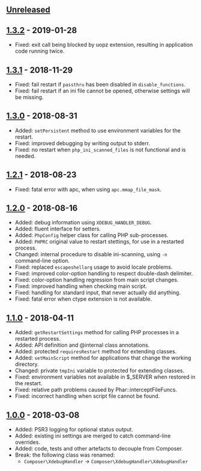 ## [Unreleased]

## [1.3.2] - 2019-01-28
  * Fixed: exit call being blocked by uopz extension, resulting in application code running twice.

## [1.3.1] - 2018-11-29
  * Fixed: fail restart if `passthru` has been disabled in `disable_functions`.
  * Fixed: fail restart if an ini file cannot be opened, otherwise settings will be missing.

## [1.3.0] - 2018-08-31
  * Added: `setPersistent` method to use environment variables for the restart.
  * Fixed: improved debugging by writing output to stderr.
  * Fixed: no restart when `php_ini_scanned_files` is not functional and is needed.

## [1.2.1] - 2018-08-23
  * Fixed: fatal error with apc, when using `apc.mmap_file_mask`.

## [1.2.0] - 2018-08-16
  * Added: debug information using `XDEBUG_HANDLER_DEBUG`.
  * Added: fluent interface for setters.
  * Added: `PhpConfig` helper class for calling PHP sub-processes.
  * Added: `PHPRC` original value to restart stettings, for use in a restarted process.
  * Changed: internal procedure to disable ini-scanning, using `-n` command-line option.
  * Fixed: replaced `escapeshellarg` usage to avoid locale problems.
  * Fixed: improved color-option handling to respect double-dash delimiter.
  * Fixed: color-option handling regression from main script changes.
  * Fixed: improved handling when checking main script.
  * Fixed: handling for standard input, that never actually did anything.
  * Fixed: fatal error when ctype extension is not available.

## [1.1.0] - 2018-04-11
  * Added: `getRestartSettings` method for calling PHP processes in a restarted process.
  * Added: API definition and @internal class annotations.
  * Added: protected `requiresRestart` method for extending classes.
  * Added: `setMainScript` method for applications that change the working directory.
  * Changed: private `tmpIni` variable to protected for extending classes.
  * Fixed: environment variables not available in $_SERVER when restored in the restart.
  * Fixed: relative path problems caused by Phar::interceptFileFuncs.
  * Fixed: incorrect handling when script file cannot be found.

## [1.0.0] - 2018-03-08
  * Added: PSR3 logging for optional status output.
  * Added: existing ini settings are merged to catch command-line overrides.
  * Added: code, tests and other artefacts to decouple from Composer.
  * Break: the following class was renamed:
    - `Composer\XdebugHandler` -> `Composer\XdebugHandler\XdebugHandler`

[Unreleased]: https://github.com/composer/xdebug-handler/compare/1.3.2...HEAD
[1.3.2]: https://github.com/composer/xdebug-handler/compare/1.3.1...1.3.2
[1.3.1]: https://github.com/composer/xdebug-handler/compare/1.3.0...1.3.1
[1.3.0]: https://github.com/composer/xdebug-handler/compare/1.2.1...1.3.0
[1.2.1]: https://github.com/composer/xdebug-handler/compare/1.2.0...1.2.1
[1.2.0]: https://github.com/composer/xdebug-handler/compare/1.1.0...1.2.0
[1.1.0]: https://github.com/composer/xdebug-handler/compare/1.0.0...1.1.0
[1.0.0]: https://github.com/composer/xdebug-handler/compare/d66f0d15cb57...1.0.0
